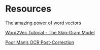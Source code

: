 # Resources

[The amazing power of word vectors](https://blog.acolyer.org/2016/04/21/the-amazing-power-of-word-vectors/)

[Word2Vec Tutorial - The Skip-Gram Model](http://mccormickml.com/2016/04/19/word2vec-tutorial-the-skip-gram-model/)


[Poor Man’s OCR Post-Correction](http://dl.acm.org/citation.cfm?id=3078107)


